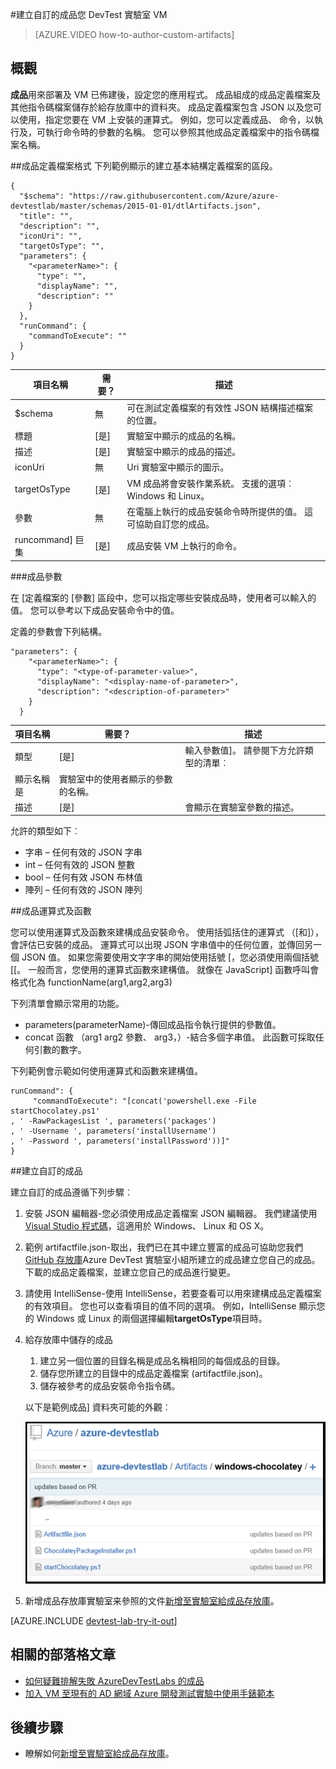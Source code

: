 <properties 
    pageTitle="建立自訂的成品您 DevTest 實驗室 VM |Microsoft Azure"
    description="瞭解如何製作您自己的成品用於 DevTest 實驗室"
    services="devtest-lab,virtual-machines"
    documentationCenter="na"
    authors="tomarcher"
    manager="douge"
    editor=""/>

<tags
    ms.service="devtest-lab"
    ms.workload="na"
    ms.tgt_pltfrm="na"
    ms.devlang="na"
    ms.topic="article"
    ms.date="08/25/2016"
    ms.author="tarcher"/>

#<a name="create-custom-artifacts-for-your-devtest-labs-vm"></a>建立自訂的成品您 DevTest 實驗室 VM

> [AZURE.VIDEO how-to-author-custom-artifacts] 

## <a name="overview"></a>概觀
**成品**用來部署及 VM 已佈建後，設定您的應用程式。 成品組成的成品定義檔案及其他指令碼檔案儲存於給存放庫中的資料夾。 成品定義檔案包含 JSON 以及您可以使用，指定您要在 VM 上安裝的運算式。 例如，您可以定義成品、 命令，以執行及，可執行命令時的參數的名稱。 您可以參照其他成品定義檔案中的指令碼檔案名稱。

##<a name="artifact-definition-file-format"></a>成品定義檔案格式
下列範例顯示的建立基本結構定義檔案的區段。

    {
      "$schema": "https://raw.githubusercontent.com/Azure/azure-devtestlab/master/schemas/2015-01-01/dtlArtifacts.json",
      "title": "",
      "description": "",
      "iconUri": "",
      "targetOsType": "",
      "parameters": {
        "<parameterName>": {
          "type": "",
          "displayName": "",
          "description": ""
        }
      },
      "runCommand": {
        "commandToExecute": ""
      }
    }

| 項目名稱 | 需要？ | 描述
| ------------ | --------- | -----------
| $schema      | 無        | 可在測試定義檔案的有效性 JSON 結構描述檔案的位置。
| 標題        | [是]       | 實驗室中顯示的成品的名稱。
| 描述  | [是]       | 實驗室中顯示的成品的描述。
| iconUri      | 無        | Uri 實驗室中顯示的圖示。
| targetOsType | [是]       | VM 成品將會安裝作業系統。 支援的選項︰ Windows 和 Linux。
| 參數   | 無        | 在電腦上執行的成品安裝命令時所提供的值。 這可協助自訂您的成品。
| runcommand] 巨集   | [是]       | 成品安裝 VM 上執行的命令。

###<a name="artifact-parameters"></a>成品參數

在 [定義檔案的 [參數] 區段中，您可以指定哪些安裝成品時，使用者可以輸入的值。 您可以參考以下成品安裝命令中的值。

定義的參數會下列結構。

    "parameters": {
        "<parameterName>": {
          "type": "<type-of-parameter-value>",
          "displayName": "<display-name-of-parameter>",
          "description": "<description-of-parameter>"
        }
      }

| 項目名稱 | 需要？ | 描述
| ------------ | --------- | -----------
| 類型         | [是]       | 輸入參數值]。 請參閱下方允許類型的清單︰
| 顯示名稱是       | 實驗室中的使用者顯示的參數的名稱。
| 描述  | [是]       | 會顯示在實驗室參數的描述。

允許的類型如下︰

- 字串 – 任何有效的 JSON 字串
- int – 任何有效的 JSON 整數
- bool – 任何有效 JSON 布林值
- 陣列 – 任何有效的 JSON 陣列

##<a name="artifact-expressions-and-functions"></a>成品運算式及函數

您可以使用運算式及函數來建構成品安裝命令。
使用括弧括住的運算式 （[和]），會評估已安裝的成品。 運算式可以出現 JSON 字串值中的任何位置，並傳回另一個 JSON 值。 如果您需要使用文字字串的開始使用括號 [，您必須使用兩個括號 [[。
一般而言，您使用的運算式函數來建構值。 就像在 JavaScript] 函數呼叫會格式化為 functionName(arg1,arg2,arg3)

下列清單會顯示常用的功能。

- parameters(parameterName)-傳回成品指令執行提供的參數值。
- concat 函數 （arg1 arg2 參數、 arg3，）-結合多個字串值。 此函數可採取任何引數的數字。

下列範例會示範如何使用運算式和函數來建構值。

    runCommand": {
         "commandToExecute": "[concat('powershell.exe -File startChocolatey.ps1'
    , ' -RawPackagesList ', parameters('packages')
    , ' -Username ', parameters('installUsername')
    , ' -Password ', parameters('installPassword'))]"
    }

##<a name="create-a-custom-artifact"></a>建立自訂的成品

建立自訂的成品遵循下列步驟︰

1. 安裝 JSON 編輯器-您必須使用成品定義檔案 JSON 編輯器。 我們建議使用[Visual Studio 程式碼](https://code.visualstudio.com/)，這適用於 Windows、 Linux 和 OS X。

1. 範例 artifactfile.json-取出，我們已在其中建立豐富的成品可協助您我們[GitHub 存放庫](https://github.com/Azure/azure-devtestlab)Azure DevTest 實驗室小組所建立的成品建立您自己的成品。 下載的成品定義檔案，並建立您自己的成品進行變更。

1. 請使用 IntelliSense-使用 IntelliSense，若要查看可以用來建構成品定義檔案的有效項目。 您也可以查看項目的值不同的選項。 例如，IntelliSense 顯示您的 Windows 或 Linux 的兩個選擇編輯**targetOsType**項目時。

1. 給存放庫中儲存的成品
    1. 建立另一個位置的目錄名稱是成品名稱相同的每個成品的目錄。
    1. 儲存您所建立的目錄中的成品定義檔案 (artifactfile.json)。
    1. 儲存被參考的成品安裝命令指令碼。

    以下是範例成品] 資料夾可能的外觀︰

    ![成品給 repo 範例](./media/devtest-lab-artifact-author/git-repo.png)

1. 新增成品存放庫實驗室来參照的文件[新增至實驗室給成品存放庫](devtest-lab-add-artifact-repo.md)。

[AZURE.INCLUDE [devtest-lab-try-it-out](../../includes/devtest-lab-try-it-out.md)]

## <a name="related-blog-posts"></a>相關的部落格文章
- [如何疑難排解失敗 AzureDevTestLabs 的成品](http://www.visualstudiogeeks.com/blog/DevOps/How-to-troubleshoot-failing-artifacts-in-AzureDevTestLabs)
- [加入 VM 至現有的 AD 網域 Azure 開發測試實驗中使用手錶範本](http://www.visualstudiogeeks.com/blog/DevOps/Join-a-VM-to-existing-AD-domain-using-ARM-template-AzureDevTestLabs)

## <a name="next-steps"></a>後續步驟

- 瞭解如何[新增至實驗室給成品存放庫](devtest-lab-add-artifact-repo.md)。
